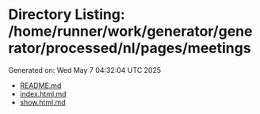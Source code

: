 # Directory Listing: /home/runner/work/generator/generator/processed/nl/pages/meetings
Generated on: Wed May  7 04:32:04 UTC 2025

- [README.md](README.md)
- [index.html.md](index.html.md)
- [show.html.md](show.html.md)
